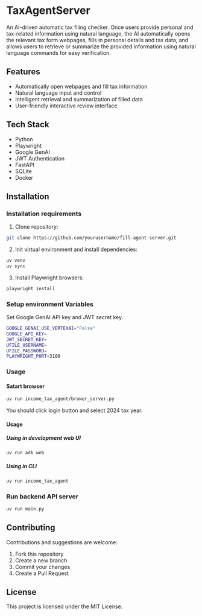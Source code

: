 # TaxAgentServer

An AI-driven automatic tax filing checker. Once users provide personal and tax-related information using natural language, the AI automatically opens the relevant tax form webpages, fills in personal details and tax data, and allows users to retrieve or summarize the provided information using natural language commands for easy verification.

## Features

- Automatically open webpages and fill tax information
- Natural language input and control
- Intelligent retrieval and summarization of filled data
- User-friendly interactive review interface

## Tech Stack

- Python
- Playwright
- Google GenAI
- JWT Authentication
- FastAPI
- SQLite
- Docker

## Installation 

### Installation requirements

1. Clone repository:

```bash
git clone https://github.com/yourusername/fill-agent-server.git
```

2. Init virtual environment and install dependencies:

```bash
uv venv
uv sync
```

3. Install Playwright browsers:

```bash
playwright install
```

### Setup environment Variables

Set Google GenAI API key and JWT secret key.

```bash
GOOGLE_GENAI_USE_VERTEXAI="False"
GOOGLE_API_KEY=
JWT_SECRET_KEY=
UFILE_USERNAME=
UFILE_PASSWORD=
PLAYWRIGHT_PORT=3100
```

### Usage

#### Satart browser

```bash
uv run income_tax_agent/brower_server.py
```

You should click login button and select 2024 tax year.

#### Usage

##### Using in development web UI

```bash
uv run adk web
```

##### Using in CLI

```bash
uv run income_tax_agent
```

### Run backend API server

```bash
uv run main.py
```


## Contributing

Contributions and suggestions are welcome:

1. Fork this repository
2. Create a new branch
3. Commit your changes
4. Create a Pull Request

## License

This project is licensed under the MIT License.

